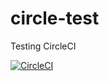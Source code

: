 # circle-test
Testing CircleCI

[![CircleCI](https://circleci.com/gh/kenanfallon/circle-test.svg?style=svg)](https://circleci.com/gh/kenanfallon/circle-test) 
 
